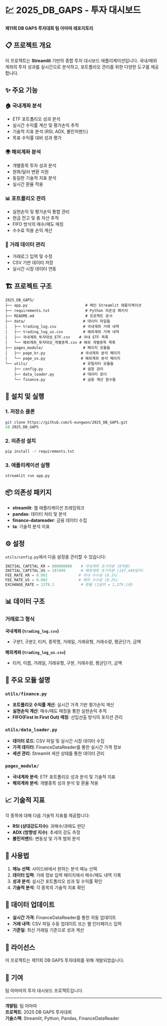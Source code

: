 # 💹 2025_DB_GAPS - 투자 대시보드

**제11회 DB GAPS 투자대회 팀 아마따 레포지토리**

## 📋 프로젝트 개요

이 프로젝트는 **Streamlit** 기반의 종합 투자 대시보드 애플리케이션입니다. 국내/해외 계좌의 투자 성과를 실시간으로 분석하고, 포트폴리오 관리를 위한 다양한 도구를 제공합니다.

## ✨ 주요 기능

### 🏠 **국내계좌 분석**
- ETF 포트폴리오 성과 분석
- 실시간 수익률 계산 및 평가손익 추적
- 기술적 지표 분석 (RSI, ADX, 볼린저밴드)
- 목표 수익률 대비 성과 평가

### 🌍 **해외계좌 분석**
- 개별종목 투자 성과 분석
- 원화/달러 변환 지원
- 동일한 기술적 지표 분석
- 실시간 환율 적용

### 📊 **포트폴리오 관리**
- 실현손익 및 평가손익 통합 관리
- 현금 잔고 및 총 자산 추적
- FIFO 방식의 매수/매도 매칭
- 수수료 적용 손익 계산

### 📝 **거래 데이터 관리**
- 거래로그 입력 및 수정
- CSV 기반 데이터 저장
- 실시간 시장 데이터 연동

## 🏗️ 프로젝트 구조

```
2025_DB_GAPS/
├── app.py                          # 메인 Streamlit 애플리케이션
├── requirements.txt                # Python 의존성 패키지
├── README.md                       # 프로젝트 문서
├── data/                          # 데이터 파일들
│   ├── trading_log.csv            # 국내계좌 거래 내역
│   ├── trading_log_us.csv         # 해외계좌 거래 내역
│   ├── 국내계좌_투자대상_ETF.csv    # 국내 ETF 목록
│   └── 해외계좌_투자대상_개별종목.csv # 해외 개별종목 목록
├── pages_module/                  # 페이지 모듈들
│   ├── page_kr.py                # 국내계좌 분석 페이지
│   └── page_us.py                # 해외계좌 분석 페이지
└── utils/                         # 유틸리티 모듈들
    ├── config.py                  # 설정 관리
    ├── data_loader.py             # 데이터 로더
    └── finance.py                 # 금융 계산 함수들
```

## 🚀 설치 및 실행

### 1. 저장소 클론
```bash
git clone https://github.com/S-eungwon/2025_DB_GAPS.git
cd 2025_DB_GAPS
```

### 2. 의존성 설치
```bash
pip install -r requirements.txt
```

### 3. 애플리케이션 실행
```bash
streamlit run app.py
```

## 📦 의존성 패키지

- **streamlit**: 웹 애플리케이션 프레임워크
- **pandas**: 데이터 처리 및 분석
- **finance-datareader**: 금융 데이터 수집
- **ta**: 기술적 분석 지표

## ⚙️ 설정

`utils/config.py`에서 다음 설정을 관리할 수 있습니다:

```python
INITIAL_CAPITAL_KR = 800000000    # 국내계좌 초기자본 (8억원)
INITIAL_CAPITAL_US = 147449       # 해외계좌 초기자본 (147,449달러)
FEE_RATE_KR = 0.001              # 국내 수수료 (0.1%)
FEE_RATE_US = 0.002              # 해외 수수료 (0.2%)
EXCHANGE_RATE = 1379.1            # 환율 (1달러 = 1,379.1원)
```

## 📊 데이터 구조

### 거래로그 형식

**국내계좌 (`trading_log.csv`)**
- 구분1, 구분2, 티커, 종목명, 거래일, 거래유형, 거래수량, 평균단가, 금액

**해외계좌 (`trading_log_us.csv`)**
- 티커, 이름, 거래일, 거래유형, 구분, 거래수량, 평균단가, 금액

## 🔧 주요 모듈 설명

### `utils/finance.py`
- **포트폴리오 수익률 계산**: 실시간 가격 기반 평가손익 계산
- **실현손익 계산**: 매수/매도 매칭을 통한 실현손익 추적
- **FIFO(First In First Out) 매칭**: 선입선출 방식의 포지션 관리

### `utils/data_loader.py`
- **데이터 로드**: CSV 파일 및 실시간 시장 데이터 수집
- **가격 데이터**: FinanceDataReader를 통한 실시간 가격 정보
- **세션 관리**: Streamlit 세션 상태를 통한 데이터 관리

### `pages_module/`
- **국내계좌 분석**: ETF 포트폴리오 성과 분석 및 기술적 지표
- **해외계좌 분석**: 개별종목 성과 분석 및 환율 적용

## 📈 기술적 지표

각 종목에 대해 다음 기술적 지표를 제공합니다:

- **RSI (상대강도지수)**: 과매수/과매도 판단
- **ADX (방향성 지수)**: 추세의 강도 측정
- **볼린저밴드**: 변동성 및 가격 범위 분석

## 🎯 사용법

1. **메뉴 선택**: 사이드바에서 원하는 분석 메뉴 선택
2. **데이터 입력**: 거래 정보 입력 페이지에서 매수/매도 내역 기록
3. **성과 분석**: 실시간 포트폴리오 성과 및 수익률 확인
4. **기술적 분석**: 각 종목의 기술적 지표 확인

## 🔄 데이터 업데이트

- **실시간 가격**: FinanceDataReader를 통한 자동 업데이트
- **거래 내역**: CSV 파일 수동 업데이트 또는 웹 인터페이스 입력
- **기준일**: 최신 거래일 기준으로 성과 계산

## 📝 라이선스

이 프로젝트는 제11회 DB GAPS 투자대회를 위해 개발되었습니다.

## 🤝 기여

팀 아마따의 투자 대시보드 프로젝트입니다.

---

**개발팀**: 팀 아마따  
**프로젝트**: 2025 DB GAPS 투자대회  
**기술스택**: Streamlit, Python, Pandas, FinanceDataReader
